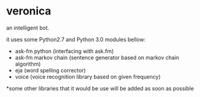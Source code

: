 # veronica
an intelligent bot.

it uses some Python2.7 and Python 3.0 modules bellow:

- ask-fm python (interfacing with ask.fm)
- ask-fm markov chain (sentence generator based on markov chain algorithm)
- eja (word spelling corrector)
- voice (voice recognition library based on given frequency)

*some other libraries that it would be use will be added as soon as possible

